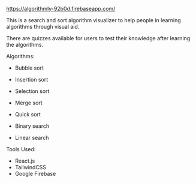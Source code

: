 https://algorithmly-92b0d.firebaseapp.com/

This is a search and sort algorithm visualizer to help people in learning algorithms through visual aid. 

There are quizzes available for users to test their knowledge after learning the algorithms.

Algorithms:
- Bubble sort
- Insertion sort
- Selection sort
- Merge sort
- Quick sort

- Binary search
- Linear search

Tools Used:
- React.js
- TailwindCSS
- Google Firebase
